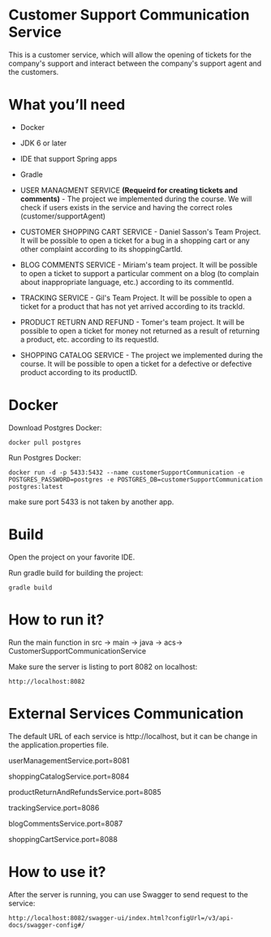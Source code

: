 Customer Support Communication Service
======================================

This is a customer service, which will allow the opening of tickets for the company's support and interact between the company's support agent and the customers.

# What you’ll need

* Docker
* JDK 6 or later
* IDE that support Spring apps
* Gradle

* USER MANAGMENT SERVICE **(Requeird for creating tickets and comments)** - The project we implemented during the course. We will check if users exists in the service and having the correct roles (customer/supportAgent)

* CUSTOMER SHOPPING CART SERVICE - Daniel Sasson's Team Project. It will be possible to open a ticket for a bug in a shopping cart or any other complaint according to its shoppingCartId.

* BLOG COMMENTS SERVICE - Miriam's team project. It will be possible to open a ticket to support a particular comment on a blog (to complain about inappropriate language, etc.) according to its commentId.

* TRACKING SERVICE - Gil's Team Project. It will be possible to open a ticket for a product that has not yet arrived according to its trackId.

* PRODUCT RETURN AND REFUND - Tomer's team project. It will be possible to open a ticket for money not returned as a result of returning a product, etc. according to its requestId.

* SHOPPING CATALOG SERVICE - The project we implemented during the course. It will be possible to open a ticket for a defective or defective product according to its productID.


# Docker

Download Postgres Docker:

    docker pull postgres

Run Postgres Docker:

    docker run -d -p 5433:5432 --name customerSupportCommunication -e POSTGRES_PASSWORD=postgres -e POSTGRES_DB=customerSupportCommunication postgres:latest

make sure port 5433 is not taken by another app.

# Build

Open the project on your favorite IDE.

Run gradle build for building the project:

    gradle build


# How to run it?

Run the main function in src -> main -> java -> acs-> CustomerSupportCommunicationService
    
Make sure the server is listing to port 8082 on localhost:

    http://localhost:8082
    
# External Services Communication

The default URL of each service is http://localhost, but it can be change in the application.properties file.

userManagementService.port=8081

shoppingCatalogService.port=8084

productReturnAndRefundsService.port=8085

trackingService.port=8086

blogCommentsService.port=8087

shoppingCartService.port=8088

# How to use it? 

After the server is running, you can use Swagger to send request to the service:

```
http://localhost:8082/swagger-ui/index.html?configUrl=/v3/api-docs/swagger-config#/
```
